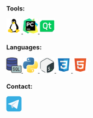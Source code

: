 ### Tools:
<p align="left"> 
<a href="https://www.linux.org/" target="_blank" rel="noreferrer"> <img src="https://github.com/mentalitet-new/mentalitet-new/blob/a7e71ee20b64d1a38c69b8c284bf50f53e367330/OS_Linux_23399.png" alt="linux" width="40" height="40"/> </a>  
<a href="https://www.jetbrains.com/pycharm/" target="_blank" rel="noreferrer"> <img src="https://github.com/mentalitet-new/mentalitet-new/blob/3291b6c155f8ae7a535588314a819b34bdda97d1/pycharm_icon.svg-6137743.png" alt="git" width="40" height="40"/> </a>
<a href="https://www.qt.io" target="_blank" rel="noreferrer"> <img src="https://github.com/mentalitet-new/mentalitet-new/blob/210e8d12a0fad661ab7567b92af1fa3e5954c48f/qt_94938.png" alt="qtdesigner" width="40" height="40"/> </a>   
</p>

### Languages:
<p align="left"> 
<a href="https://www.mysql.com" target="_blank" rel="noreferrer"> <img src="https://github.com/mentalitet-new/mentalitet-new/blob/31f8ce0ee50865ec3c9b25a71f2bcad63fb06d6a/sql-server.png" alt="sql" width="40" height="40"/> </a>
<a href="https://www.python.org" target="_blank" rel="noreferrer"> <img src="https://github.com/mentalitet-new/mentalitet-new/blob/cdf85ef66d8c234dbb64888ac514aba8f11d9ae2/python.png" alt="python" width="40" height="40"/> </a>
<a href="http://www.gnu.org/software/bash/" target="_blank" rel="noreferrer"> <img src="https://github.com/mentalitet-new/mentalitet-new/blob/cfe1e074efcb136bb408cd286d3bb09a9d2affe5/free-icon-gnu-bash-919837.png" alt="bash" width="40" height="40"/> </a>
<a href="https://www.w3.org/Style/CSS/Overview.en.html" target="_blank" rel="noreferrer"> <img src="https://github.com/mentalitet-new/mentalitet-new/blob/6588a483234af35e3eb7ca2e2d1f05e649fead91/file_type_css_icon_130661.png" alt="css" width="40" height="40"/> </a>
<a href="https://www.w3schools.com/htmL/default.asp" target="_blank" rel="noreferrer"> <img src="https://github.com/mentalitet-new/mentalitet-new/blob/6588a483234af35e3eb7ca2e2d1f05e649fead91/file_type_html_icon_130541.png" alt="bash" width="40" height="40"/> </a>
</a> 
</p>


### Contact:
<p align="left">
<a href="https://t.me/sup2020" target="blank"><img align="center" src="https://github.com/mentalitet-new/mentalitet-new/blob/3c23f971b9bd8bbd5131813546101234cf07c80c/telegram_icon_130816.png" alt="daniilshat" height="40" width="40" /></a>
</p>
